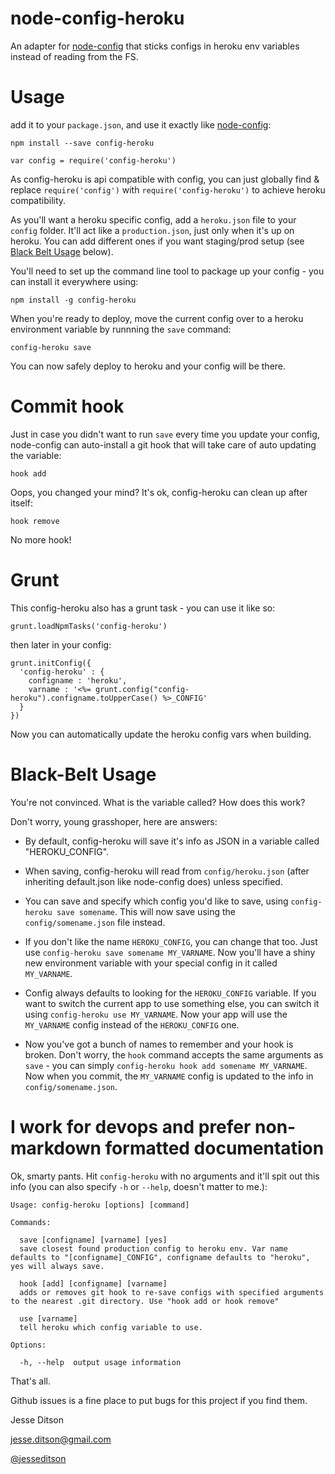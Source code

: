 node-config-heroku
==================

An adapter for [node-config](https://github.com/lorenwest/node-config) that sticks configs in heroku env variables instead of reading from the FS.

Usage
=====

add it to your `package.json`, and use it exactly like [node-config](https://github.com/lorenwest/node-config):

    npm install --save config-heroku

    var config = require('config-heroku')

As config-heroku is api compatible with config, you can just globally find & replace `require('config')` with `require('config-heroku')` to achieve heroku compatibility.

As you'll want a heroku specific config, add a `heroku.json` file to your `config` folder. It'll act like a `production.json`, just only when it's up on heroku. You can add different ones if you want staging/prod setup (see [Black Belt Usage](#black-belt-usage) below).

You'll need to set up the command line tool to package up your config - you can install it everywhere using:

    npm install -g config-heroku

When you're ready to deploy, move the current config over to a heroku environment variable by runnning the `save` command:

    config-heroku save

You can now safely deploy to heroku and your config will be there.

Commit hook
===========

Just in case you didn't want to run `save` every time you update your config, node-config can auto-install a git hook that will take care of auto updating the variable:

    hook add

Oops, you changed your mind? It's ok, config-heroku can clean up after itself:

    hook remove

No more hook!

Grunt
=====

This config-heroku also has a grunt task - you can use it like so:


    grunt.loadNpmTasks('config-heroku')

then later in your config:

    grunt.initConfig({
      'config-heroku' : {
        configname : 'heroku',
        varname : '<%= grunt.config("config-heroku").configname.toUpperCase() %>_CONFIG'
      }
    })

Now you can automatically update the heroku config vars when building.

Black-Belt Usage
================

You're not convinced. What is the variable called? How does this work?

Don't worry, young grasshoper, here are answers:

- By default, config-heroku will save it's info as JSON in a variable called "HEROKU_CONFIG".

- When saving, config-heroku will read from `config/heroku.json` (after inheriting default.json like node-config does) unless specified.

- You can save and specify which config you'd like to save, using `config-heroku save somename`. This will now save using the `config/somename.json` file instead.

- If you don't like the name `HEROKU_CONFIG`, you can change that too. Just use `config-heroku save somename MY_VARNAME`. Now you'll have a shiny new environment variable with your special config in it called `MY_VARNAME`.

- Config always defaults to looking for the `HEROKU_CONFIG` variable. If you want to switch the current app to use something else, you can switch it using `config-heroku use MY_VARNAME`. Now your app will use the `MY_VARNAME` config instead of the `HEROKU_CONFIG` one.

- Now you've got a bunch of names to remember and your hook is broken. Don't worry, the `hook` command accepts the same arguments as `save` - you can simply `config-heroku hook add somename MY_VARNAME`. Now when you commit, the `MY_VARNAME` config is updated to the info in `config/somename.json`.


I work for devops and prefer non-markdown formatted documentation
=================================================================

Ok, smarty pants. Hit `config-heroku` with no arguments and it'll spit out this info (you can also specify `-h` or `--help`, doesn't matter to me.):


    Usage: config-heroku [options] [command]

    Commands:

      save [configname] [varname] [yes]
      save closest found production config to heroku env. Var name defaults to "[configname]_CONFIG", configname defaults to "heroku", yes will always save.
    
      hook [add] [configname] [varname]
      adds or removes git hook to re-save configs with specified arguments to the nearest .git directory. Use "hook add or hook remove"
    
      use [varname]
      tell heroku which config variable to use.

    Options:

      -h, --help  output usage information

That's all.

Github issues is a fine place to put bugs for this project if you find them.

Jesse Ditson

jesse.ditson@gmail.com

[@jesseditson](http://twitter.com/jesseditson)
